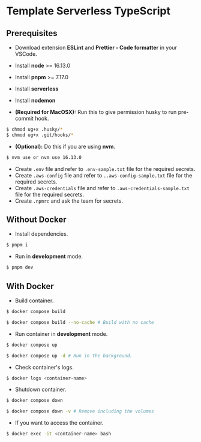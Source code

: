 # Template Serverless TypeScript

## Prerequisites

- Download extension **ESLint** and **Prettier - Code formatter** in your VSCode.
- Install **node** >= 16.13.0
- Install **pnpm** >= 7.17.0
- Install **serverless**
- Install **nodemon**

- **(Required for MacOSX):** Run this to give permission husky to run pre-commit hook.

```bash
$ chmod ug+x .husky/*
$ chmod ug+x .git/hooks/*
```

- **(Optional):** Do this if you are using **nvm**.

```bash
$ nvm use or nvm use 16.13.0
```

- Create `.env` file and refer to `.env-sample.txt` file for the required secrets.
- Create `.aws-config` file and refer to `..aws-config-sample.txt` file for the required secrets.
- Create `.aws-credentials` file and refer to `.aws-credentials-sample.txt` file for the required secrets.
- Create `.npmrc` and ask the team for secrets.

## Without Docker

- Install dependencies.

```bash
$ pnpm i
```

- Run in **development** mode.

```bash
$ pnpm dev
```

## With Docker

- Build container.

```bash
$ docker compose build
```

```bash
$ docker compose build --no-cache # Build with no cache
```

- Run container in **development** mode.

```bash
$ docker compose up
```

```bash
$ docker compose up -d # Run in the background.
```

- Check container's logs.

```bash
$ docker logs <container-name>
```

- Shutdown container.

```bash
$ docker compose down
```

```bash
$ docker compose down -v # Remove including the volumes
```

- If you want to access the container.

```bash
$ docker exec -it <container-name> bash
```
